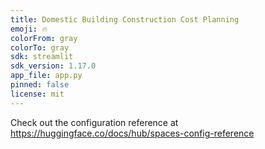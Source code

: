 ```yaml
---
title: Domestic Building Construction Cost Planning
emoji: 🔥
colorFrom: gray
colorTo: gray
sdk: streamlit
sdk_version: 1.17.0
app_file: app.py
pinned: false
license: mit
---
```


Check out the configuration reference at https://huggingface.co/docs/hub/spaces-config-reference
